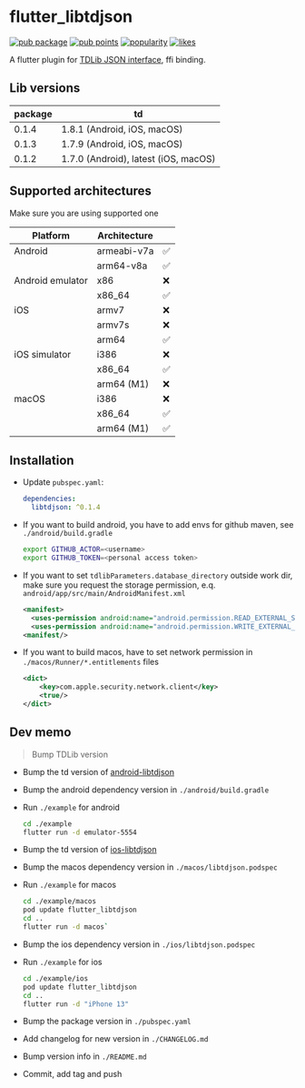 # flutter_libtdjson

[![pub package](https://img.shields.io/pub/v/libtdjson.svg)](https://pub.dev/packages/libtdjson) [![pub points](https://badges.bar/libtdjson/pub%20points)](https://pub.dev/packages/libtdjson/score) [![popularity](https://badges.bar/libtdjson/popularity)](https://pub.dev/packages/libtdjson/score) [![likes](https://badges.bar/libtdjson/likes)](https://pub.dev/packages/libtdjson/score)

A flutter plugin for [TDLib JSON interface](https://github.com/tdlib/td#using-from-other-programming-languages), ffi binding.

## Lib versions

| package | td                                   |
| ------- | ------------------------------------ |
| 0.1.4   | 1.8.1 (Android, iOS, macOS)          |
| 0.1.3   | 1.7.9 (Android, iOS, macOS)          |
| 0.1.2   | 1.7.0 (Android), latest (iOS, macOS) |

## Supported architectures

Make sure you are using supported one

| Platform         | Architecture |     |
| ---------------- | ------------ | --- |
| Android          | armeabi-v7a  | ✅   |
|                  | arm64-v8a    | ✅   |
| Android emulator | x86          | ❌   |
|                  | x86_64       | ✅   |
| iOS              | armv7        | ❌   |
|                  | armv7s       | ❌   |
|                  | arm64        | ✅   |
| iOS simulator    | i386         | ❌   |
|                  | x86_64       | ✅   |
|                  | arm64 (M1)   | ❌   |
| macOS            | i386         | ❌   |
|                  | x86_64       | ✅   |
|                  | arm64 (M1)   | ✅   |

## Installation

- Update `pubspec.yaml`:

  ```yml
  dependencies:
    libtdjson: ^0.1.4
  ```

- If you want to build android, you have to add envs for github maven, see `./android/build.gradle`

  ```bash
  export GITHUB_ACTOR=<username>
  export GITHUB_TOKEN=<personal access token>
  ```

- If you want to set `tdlibParameters.database_directory` outside work dir, make sure you request the storage permission, e.q. `android/app/src/main/AndroidManifest.xml`

  ```xml
  <manifest>
    <uses-permission android:name="android.permission.READ_EXTERNAL_STORAGE"/>
    <uses-permission android:name="android.permission.WRITE_EXTERNAL_STORAGE"/>
  <manifest/>
  ```

- If you want to build macos, have to set network permission in `./macos/Runner/*.entitlements` files

  ```xml
  <dict>
      <key>com.apple.security.network.client</key>
      <true/>
  </dict>
  ```

## Dev memo

> Bump TDLib version

- Bump the td version of [android-libtdjson](https://github.com/up9cloud/android-libtdjson)
- Bump the android dependency version in `./android/build.gradle`
- Run `./example` for android

  ```bash
  cd ./example
  flutter run -d emulator-5554
  ```

- Bump the td version of [ios-libtdjson](https://github.com/up9cloud/ios-libtdjson)
- Bump the macos dependency version in `./macos/libtdjson.podspec`
- Run `./example` for macos

  ```bash
  cd ./example/macos
  pod update flutter_libtdjson
  cd ..
  flutter run -d macos`
  ```

- Bump the ios dependency version in `./ios/libtdjson.podspec`
- Run `./example` for ios

  ```bash
  cd ./example/ios
  pod update flutter_libtdjson
  cd ..
  flutter run -d "iPhone 13"
  ```

- Bump the package version in `./pubspec.yaml`
- Add changelog for new version in `./CHANGELOG.md`
- Bump version info in `./README.md`
- Commit, add tag and push
